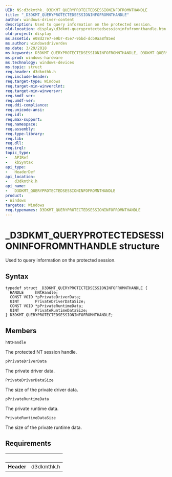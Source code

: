 ```yaml
---
UID: NS:d3dkmthk._D3DKMT_QUERYPROTECTEDSESSIONINFOFROMNTHANDLE
title: "_D3DKMT_QUERYPROTECTEDSESSIONINFOFROMNTHANDLE"
author: windows-driver-content
description: Used to query information on the protected session.
old-location: display\d3dkmt-queryprotectedsessioninfofromnthandle.htm
old-project: display
ms.assetid: e08d27e7-e9b7-45e7-9bbd-dcb9aa8f85ed
ms.author: windowsdriverdev
ms.date: 3/29/2018
ms.keywords: D3DKMT_QUERYPROTECTEDSESSIONINFOFROMNTHANDLE, D3DKMT_QUERYPROTECTEDSESSIONINFOFROMNTHANDLE structure [Display Devices], _D3DKMT_QUERYPROTECTEDSESSIONINFOFROMNTHANDLE, d3dkmthk/D3DKMT_QUERYPROTECTEDSESSIONINFOFROMNTHANDLE, display.d3dkmt-queryprotectedsessioninfofromnthandle
ms.prod: windows-hardware
ms.technology: windows-devices
ms.topic: struct
req.header: d3dkmthk.h
req.include-header: 
req.target-type: Windows
req.target-min-winverclnt: 
req.target-min-winversvr: 
req.kmdf-ver: 
req.umdf-ver: 
req.ddi-compliance: 
req.unicode-ansi: 
req.idl: 
req.max-support: 
req.namespace: 
req.assembly: 
req.type-library: 
req.lib: 
req.dll: 
req.irql: 
topic_type:
-	APIRef
-	kbSyntax
api_type:
-	HeaderDef
api_location:
-	d3dkmthk.h
api_name:
-	D3DKMT_QUERYPROTECTEDSESSIONINFOFROMNTHANDLE
product:
- Windows
targetos: Windows
req.typenames: D3DKMT_QUERYPROTECTEDSESSIONINFOFROMNTHANDLE
---
```


# _D3DKMT_QUERYPROTECTEDSESSIONINFOFROMNTHANDLE structure
Used to query information on the protected session.

## Syntax
```
typedef struct _D3DKMT_QUERYPROTECTEDSESSIONINFOFROMNTHANDLE {
  HANDLE     hNtHandle;
  CONST VOID *pPrivateDriverData;
  UINT       PrivateDriverDataSize;
  CONST VOID *pPrivateRuntimeData;
  UINT       PrivateRuntimeDataSize;
} D3DKMT_QUERYPROTECTEDSESSIONINFOFROMNTHANDLE;
```

## Members


`hNtHandle`

The protected NT session handle.

`pPrivateDriverData`

The private driver data.

`PrivateDriverDataSize`

The size of the private driver data.

`pPrivateRuntimeData`

The private runtime data.

`PrivateRuntimeDataSize`

The size of the private runtime data.


## Requirements
| &nbsp; | &nbsp; |
| ---- |:---- |
| **Header** | d3dkmthk.h |
